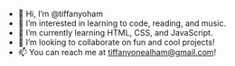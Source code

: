 - 👋 Hi, I’m @tiffanyoham
- 👀 I’m interested in learning to code, reading, and music.
- 🌱 I’m currently learning HTML, CSS, and JavaScript.
- 💞️ I’m looking to collaborate on fun and cool projects!
- 📫 You can reach me at tiffanyonealham@gmail.com!

<!---
tiffanyoham/tiffanyoham is a ✨ special ✨ repository because its `README.md` (this file) appears on your GitHub profile.
You can click the Preview link to take a look at your changes.
--->
